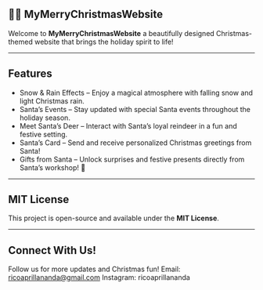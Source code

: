 ## 🎄🦌 MyMerryChristmasWebsite

Welcome to **MyMerryChristmasWebsite**  a beautifully designed Christmas-themed website that brings the holiday spirit to life! 

----

## Features

- Snow & Rain Effects – Enjoy a magical atmosphere with falling snow and light Christmas rain.  
- Santa’s Events – Stay updated with special Santa events throughout the holiday season.  
- Meet Santa’s Deer – Interact with Santa’s loyal reindeer in a fun and festive setting.  
- Santa’s Card – Send and receive personalized Christmas greetings from Santa!  
- Gifts from Santa – Unlock surprises and festive presents directly from Santa’s workshop!  🌲

---

## MIT License  
This project is open-source and available under the **MIT License**.  

---

## Connect With Us!
Follow us for more updates and Christmas fun! 
 Email: ricoaprillananda@gmail.com
 Instagram: ricoaprillananda
